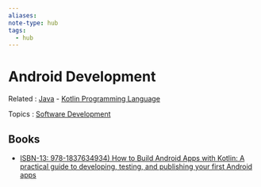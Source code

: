 ```yaml
---
aliases:
note-type: hub
tags:
  - hub
---
```


# Android Development

Related : [Java](Java.md) - [Kotlin Programming Language](Kotlin%20Programming%20Language.md)

Topics : [Software Development](Software%20Development)

## Books

- [ISBN-13: 978-1837634934) How to Build Android Apps with Kotlin: A practical guide to developing, testing, and publishing your first Android apps](../Book%20Notes%20and%20References%20Library%20📚/Hub%20-%20How%20to%20Build%20Android%20Apps%20with%20Kotlin.md)
